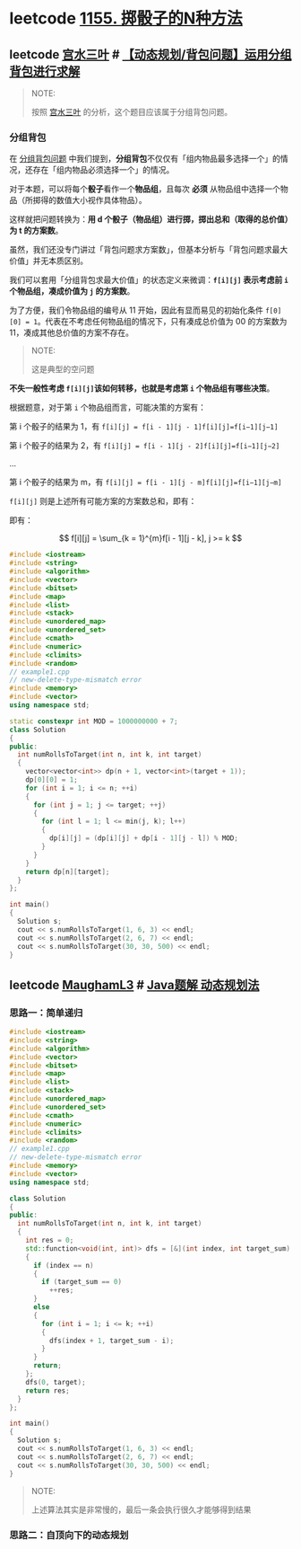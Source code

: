 # leetcode [1155. 掷骰子的N种方法](https://leetcode-cn.com/problems/number-of-dice-rolls-with-target-sum/)

## leetcode [宫水三叶](https://leetcode-cn.com/u/ac_oier/) # [【动态规划/背包问题】运用分组背包进行求解](https://leetcode-cn.com/problems/number-of-dice-rolls-with-target-sum/solution/dong-tai-gui-hua-bei-bao-wen-ti-yun-yong-axtf/)

> NOTE:
>
> 按照 [宫水三叶](https://leetcode-cn.com/u/ac_oier/) 的分析，这个题目应该属于分组背包问题。

### 分组背包

在 [分组背包问题](https://leetcode-cn.com/link/?target=https%3A%2F%2Fmp.weixin.qq.com%2Fs%3F__biz%3DMzU4NDE3MTEyMA%3D%3D%26mid%3D2247487504%26idx%3D1%26sn%3D9ac523ec0ac14c8634a229f8c3f919d7%26chksm%3Dfd9cbb0fcaeb32196b80a40e4408f6a7e2651167e0b9e31aa6d7c6109fbc2117340a59db12a1%26token%3D1936267333%26lang%3Dzh_CN%23rd) 中我们提到，**分组背包**不仅仅有「组内物品最多选择一个」的情况，还存在「组内物品必须选择一个」的情况。

对于本题，可以将每个**骰子**看作一个**物品组**，且每次 **必须** 从物品组中选择一个物品（所掷得的数值大小视作具体物品）。

这样就把问题转换为：**用 d 个骰子（物品组）进行掷，掷出总和（取得的总价值）为 t 的方案数**。

虽然，我们还没专门讲过「背包问题求方案数」，但基本分析与「背包问题求最大价值」并无本质区别。

我们可以套用「分组背包求最大价值」的状态定义来微调：**`f[i][j]` 表示考虑前 `i` 个物品组，凑成价值为 `j` 的方案数**。

为了方便，我们令物品组的编号从 11 开始，因此有显而易见的初始化条件 `f[0][0] = 1`。代表在不考虑任何物品组的情况下，只有凑成总价值为 00 的方案数为 11，凑成其他总价值的方案不存在。

> NOTE:
>
> 这是典型的空问题

**不失一般性考虑 `f[i][j]`该如何转移，也就是考虑第 `i` 个物品组有哪些决策**。

根据题意，对于第 `i` 个物品组而言，可能决策的方案有：

第 i 个骰子的结果为 1，有 `f[i][j] = f[i - 1][j - 1]f[i][j]=f[i−1][j−1]`

第 i 个骰子的结果为 2，有 `f[i][j] = f[i - 1][j - 2]f[i][j]=f[i−1][j−2]`

...

第 i 个骰子的结果为 m，有 `f[i][j] = f[i - 1][j - m]f[i][j]=f[i−1][j−m]`

`f[i][j]` 则是上述所有可能方案的方案数总和，即有：

即有：

$$
f[i][j] = \sum_{k = 1}^{m}f[i - 1][j - k], j >= k
$$

```c++
#include <iostream>
#include <string>
#include <algorithm>
#include <vector>
#include <bitset>
#include <map>
#include <list>
#include <stack>
#include <unordered_map>
#include <unordered_set>
#include <cmath>
#include <numeric>
#include <climits>
#include <random>
// example1.cpp
// new-delete-type-mismatch error
#include <memory>
#include <vector>
using namespace std;

static constexpr int MOD = 1000000000 + 7;
class Solution
{
public:
  int numRollsToTarget(int n, int k, int target)
  {
    vector<vector<int>> dp(n + 1, vector<int>(target + 1));
    dp[0][0] = 1;
    for (int i = 1; i <= n; ++i)
    {
      for (int j = 1; j <= target; ++j)
      {
        for (int l = 1; l <= min(j, k); l++)
        {
          dp[i][j] = (dp[i][j] + dp[i - 1][j - l]) % MOD;
        }
      }
    }
    return dp[n][target];
  }
};

int main()
{
  Solution s;
  cout << s.numRollsToTarget(1, 6, 3) << endl;
  cout << s.numRollsToTarget(2, 6, 7) << endl;
  cout << s.numRollsToTarget(30, 30, 500) << endl;
}
```









## leetcode [MaughamL3](https://leetcode-cn.com/u/maugahm-4/) # [Java题解 动态规划法](https://leetcode-cn.com/problems/number-of-dice-rolls-with-target-sum/solution/javati-jie-cong-jian-dan-di-gui-dao-ya-s-3jg7/)

### 思路一：简单递归



```c++
#include <iostream>
#include <string>
#include <algorithm>
#include <vector>
#include <bitset>
#include <map>
#include <list>
#include <stack>
#include <unordered_map>
#include <unordered_set>
#include <cmath>
#include <numeric>
#include <climits>
#include <random>
// example1.cpp
// new-delete-type-mismatch error
#include <memory>
#include <vector>
using namespace std;

class Solution
{
public:
  int numRollsToTarget(int n, int k, int target)
  {
    int res = 0;
    std::function<void(int, int)> dfs = [&](int index, int target_sum)
    {
      if (index == n)
      {
        if (target_sum == 0)
          ++res;
      }
      else
      {
        for (int i = 1; i <= k; ++i)
        {
          dfs(index + 1, target_sum - i);
        }
      }
      return;
    };
    dfs(0, target);
    return res;
  }
};

int main()
{
  Solution s;
  cout << s.numRollsToTarget(1, 6, 3) << endl;
  cout << s.numRollsToTarget(2, 6, 7) << endl;
  cout << s.numRollsToTarget(30, 30, 500) << endl;
}
```

> NOTE:
>
> 上述算法其实是非常慢的，最后一条会执行很久才能够得到结果

### 思路二：自顶向下的动态规划





